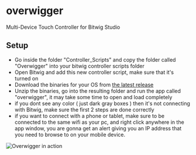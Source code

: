 # overwigger
Multi-Device Touch Controller for Bitwig Studio


## Setup

- Go inside the folder "Controller_Scripts" and copy the folder called "Overwigger" into your bitwig controller scripts folder
- Open Bitwig and add this new controller script, make sure that it's turned on
- Download the binaries for your OS from [the latest release](https://github.com/brunomolteni/overwigger/releases)
- Unzip the binaries, go into the resulting folder and run the app called "overwigger", it may take some time to open and load completely
- if you dont see any color ( just dark gray boxes ) then it's not connecting with Bitwig, make sure the first 2 steps are done correctly
- if you want to connect with a phone or tablet, make sure to be connected to the same wifi as your pc, and right click anywhere in the app window, you are gonna get an alert giving you an IP address that you need to browse to on your mobile device.


![Overwigger in action](https://i.imgur.com/sguChJs.gif)
